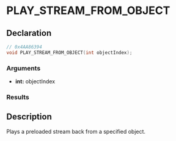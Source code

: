 # PLAY_STREAM_FROM_OBJECT

## Declaration
```cpp
// 0x4AA86394
void PLAY_STREAM_FROM_OBJECT(int objectIndex);
```

### Arguments
- **int:** objectIndex

### Results

## Description
Plays a preloaded stream back from a specified object.